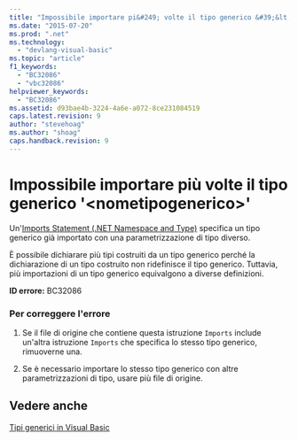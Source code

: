 ```yaml
---
title: "Impossibile importare pi&#249; volte il tipo generico &#39;&lt;nometipogenerico&gt;&#39; | Microsoft Docs"
ms.date: "2015-07-20"
ms.prod: ".net"
ms.technology: 
  - "devlang-visual-basic"
ms.topic: "article"
f1_keywords: 
  - "BC32086"
  - "vbc32086"
helpviewer_keywords: 
  - "BC32086"
ms.assetid: d93bae4b-3224-4a6e-a072-8ce231084519
caps.latest.revision: 9
author: "stevehoag"
ms.author: "shoag"
caps.handback.revision: 9
---
```

# Impossibile importare pi&#249; volte il tipo generico &#39;&lt;nometipogenerico&gt;&#39;
Un'[Imports Statement \(.NET Namespace and Type\)](../../visual-basic/language-reference/statements/imports-statement-net-namespace-and-type.md) specifica un tipo generico già importato con una parametrizzazione di tipo diverso.  
  
 È possibile dichiarare più tipi costruiti da un tipo generico perché la dichiarazione di un tipo costruito non ridefinisce il tipo generico. Tuttavia, più importazioni di un tipo generico equivalgono a diverse definizioni.  
  
 **ID errore:** BC32086  
  
### Per correggere l'errore  
  
1.  Se il file di origine che contiene questa istruzione `Imports` include un'altra istruzione `Imports` che specifica lo stesso tipo generico, rimuoverne una.  
  
2.  Se è necessario importare lo stesso tipo generico con altre parametrizzazioni di tipo, usare più file di origine.  
  
## Vedere anche  
 [Tipi generici in Visual Basic](../../visual-basic/programming-guide/language-features/data-types/generic-types.md)
